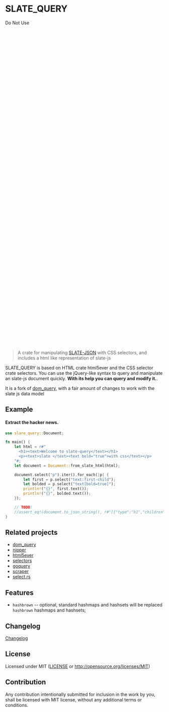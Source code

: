 
# SLATE_QUERY
Do Not Use

<div style="padding-top: 1000px">
</div>

> A crate for manipulating [SLATE-JSON](https://github.com/cameronbraid/slate_query) with CSS selectors, and includes a html like representation of slate-js

SLATE_QUERY is based on HTML crate html5ever and the CSS selector crate selectors. You can use the jQuery-like syntax to query and manipulate an slate-js document quickly. **With its help you can query and modify it.**.

It is a fork of [dom_query](https://github.com/niklak/dom_query), with a fair amount of changes to work with the slate js data model

## Example

#### Extract the hacker news.

```rust
use slare_query::Document;

fn main() {
    let html = r#"
      <h1><text>Welcome to slate-query</text></h1>
      <p><text>slate </text><text bold="true">with css</text></p>
    "#;
    let document = Document::from_slate_html(html);

    document.select("p").iter().for_each(|p| {
        let first = p.select("text:first-child");
        let bolded = p.select("text[bold=true]");
        println!("{}", first.text());
        println!("{}", bolded.text());
    });

    // TODO!
    //assert_eq!(document.to_json_string(), r#"[{"type":"h1","children":[{"text":"Welcome to slate-query"}]},{"type":"p","children":[{"text":"slate "}, {"bold":true,"text":"with css"}]}]"#)
}
```


## Related projects

* [dom_query](https://github.com/niklak/dom_query)
* [nipper](https://crates.io/crates/nipper)
* [html5ever](https://crates.io/crates/html5ever)
* [selectors](https://crates.io/crates/selectors)
* [goquery](https://godoc.org/github.com/PuerkitoBio/goquery)
* [scraper](https://crates.io/crates/scraper)
* [select.rs](https://crates.io/crates/select)


## Features

- `hashbrown` -- optional, standard hashmaps and hashsets will be replaced `hashbrown` hashmaps and hashsets;

## Changelog
[Changelog](./CHANGELOG.md)

## License

Licensed under MIT ([LICENSE](LICENSE) or http://opensource.org/licenses/MIT)


## Contribution

Any contribution intentionally submitted for inclusion in the work by you, shall be
licensed with MIT license, without any additional terms or conditions.
